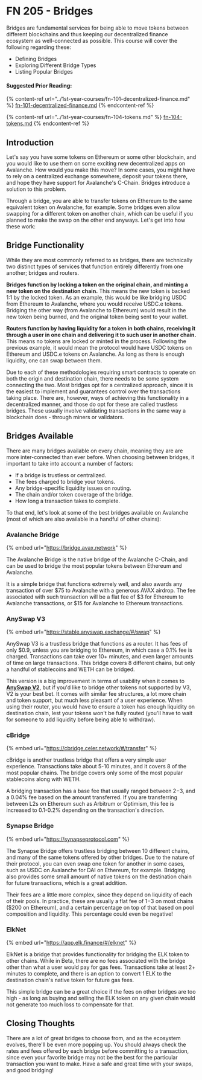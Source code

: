 # FN 205 - Bridges

Bridges are fundamental services for being able to move tokens between different blockchains and thus keeping our decentralized finance ecosystem as well-connected as possible. This course will cover the following regarding these:

* Defining Bridges
* Exploring Different Bridge Types
* Listing Popular Bridges

#### Suggested Prior Reading:

{% content-ref url="../1st-year-courses/fn-101-decentralized-finance.md" %}
[fn-101-decentralized-finance.md](../1st-year-courses/fn-101-decentralized-finance.md)
{% endcontent-ref %}

{% content-ref url="../1st-year-courses/fn-104-tokens.md" %}
[fn-104-tokens.md](../1st-year-courses/fn-104-tokens.md)
{% endcontent-ref %}

## Introduction

Let's say you have some tokens on Ethereum or some other blockchain, and you would like to use them on some exciting new decentralized apps on Avalanche. How would you make this move? In some cases, you might have to rely on a centralized exchange somewhere, deposit your tokens there, and hope they have support for Avalanche's C-Chain. Bridges introduce a solution to this problem.

Through a bridge, you are able to transfer tokens on Ethereum to the same equivalent token on Avalanche, for example. Some bridges even allow swapping for a different token on another chain, which can be useful if you planned to make the swap on the other end anyways. Let's get into how these work:

## Bridge Functionality

While they are most commonly referred to as bridges, there are technically two distinct types of services that function entirely differently from one another; bridges and routers.

**Bridges function by locking a token on the original chain, and minting a new token on the destination chain.** This means the new token is backed 1:1 by the locked token. As an example, this would be like bridging USDC from Ethereum to Avalanche, where you would receive USDC.e tokens. Bridging the other way (from Avalanche to Ethereum) would result in the new token being burned, and the original token being sent to your wallet.

**Routers function by having liquidity for a token in both chains, receiving it through a user in one chain and delivering it to such user in another chain.** This means no tokens are locked or minted in the process. Following the previous example, it would mean the protocol would have USDC tokens on Ethereum and USDC.e tokens on Avalanche. As long as there is enough liquidity, one can swap between them.

Due to each of these methodologies requiring smart contracts to operate on both the origin and destination chain, there needs to be some system connecting the two. Most bridges opt for a centralized approach, since it is the easiest to implement and guarantees control over the transactions taking place. There are, however, ways of achieving this functionality in a decentralized manner, and those do opt for these are called trustless bridges. These usually involve validating transactions in the same way a blockchain does - through miners or validators.

## Bridges Available

There are many bridges available on every chain, meaning they are are more inter-connected than ever before. When choosing between bridges, it important to take into account a number of factors:

* If a bridge is trustless or centralized.
* The fees charged to bridge your tokens.
* Any bridge-specific liquidity issues on routing.
* The chain and/or token coverage of the bridge.
* How long a transaction takes to complete.

To that end, let's look at some of the best bridges available on Avalanche (most of which are also available in a handful of other chains):

### Avalanche Bridge&#x20;

{% embed url="https://bridge.avax.network" %}

The Avalanche Bridge is the native bridge of the Avalanche C-Chain, and can be used to bridge the most popular tokens between Ethereum and Avalanche.

It is a simple bridge that functions extremely well, and also awards any transaction of over $75 to Avalanche with a generous AVAX airdrop. The fee associated with such transaction will be a flat fee of $3 for Ethereum to Avalanche transactions, or $15 for Avalanche to Ethereum transactions.

### AnySwap V3

{% embed url="https://stable.anyswap.exchange/#/swap" %}

AnySwap V3 is a trustless bridge that functions as a router. It has fees of only $0.9, unless you are bridging to Ethereum, in which case a 0.1% fee is charged. Transactions can take over 10+ minutes, and even larger amounts of time on large transactions. This bridge covers 8 different chains, but only a handful of stablecoins and WETH can be bridged.

This version is a big improvement in terms of usability when it comes to [**AnySwap V2**](https://anyswap.exchange), but if you'd like to bridge other tokens not supported by V3, V2 is your best bet. It comes with similar fee structures, a lot more chain and token support, but much less pleasant of a user experience. When using their router, you would have to ensure a token has enough liquidity on destination chain, lest your tokens won't be fully routed (you'll have to wait for someone to add liquidity before being able to withdraw).

### cBridge

{% embed url="https://cbridge.celer.network/#/transfer" %}

cBridge is another trustless bridge that offers a very simple user experience. Transactions take about 5-10 minutes, and it covers 8 of the most popular chains. The bridge covers only some of the most popular stablecoins along with WETH.

A bridging transaction has a base fee that usually ranged between $2-$3, and a 0.04% fee based on the amount transferred. If you are transferring between L2s on Ethereum such as Arbitrum or Optimism, this fee is increased to 0.1-0.2% depending on the transaction's direction.

### Synapse Bridge

{% embed url="https://synapseprotocol.com" %}

The Synapse Bridge offers trustless bridging between 10 different chains, and many of the same tokens offered by other bridges. Due to the nature of their protocol, you can even swap one token for another in some cases, such as USDC on Avalanche for DAI on Ethereum, for example. Bridging also provides some small amount of native tokens on the destination chain for future transactions, which is a great addition.

Their fees are a little more complex, since they depend on liquidity of each of their pools. In practice, these are usually a flat fee of $1-$3 on most chains ($200 on Ethereum), and a certain percentage on top of that based on pool composition and liquidity. This percentage could even be negative!

### ElkNet

{% embed url="https://app.elk.finance/#/elknet" %}

ElkNet is a bridge that provides functionality for bridging the ELK token to other chains. While in Beta, there are no fees associated with the bridge other than what a user would pay for gas fees. Transactions take at least 2+ minutes to complete, and there is an option to convert 1 ELK to the destination chain's native token for future gas fees.

This simple bridge can be a great choice if the fees on other bridges are too high - as long as buying and selling the ELK token on any given chain would not generate too much loss to compensate for that.

## Closing Thoughts

There are a lot of great bridges to choose from, and as the ecosystem evolves, there'll be even more popping up. You should always check the rates and fees offered by each bridge before committing to a transaction, since even your favorite bridge may not be the best for the particular transaction you want to make. Have a safe and great time with your swaps, and good bridging!
